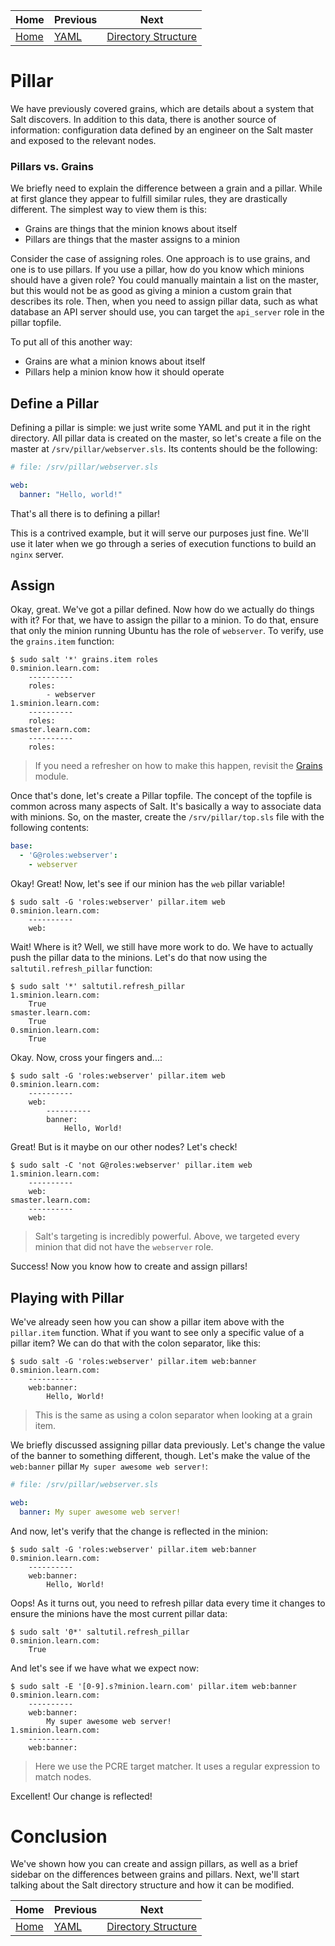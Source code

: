 |Home          |Previous          | Next                                      |
|--------------|------------------|-------------------------------------------|
|[Home](../../)|[YAML](../yaml)   |[Directory Structure](../dir_structure)    |

# Pillar

We have previously covered grains, which are details about a system that Salt
discovers.  In addition to this data, there is another source of information:
configuration data defined by an engineer on the Salt master and exposed to the
relevant nodes.

### Pillars vs. Grains

We briefly need to explain the difference between a grain and a pillar.  While
at first glance they appear to fulfill similar rules, they are drastically
different.  The simplest way to view them is this:

- Grains are things that the minion knows about itself
- Pillars are things that the master assigns to a minion

Consider the case of assigning roles.  One approach is to use grains, and one is
to use pillars.  If you use a pillar, how do you know which minions should have
a given role?  You could manually maintain a list on the master, but this would
not be as good as giving a minion a custom grain that describes its role.  Then,
when you need to assign pillar data, such as what database an API server should
use, you can target the `api_server` role in the pillar topfile.

To put all of this another way:

- Grains are what a minion knows about itself
- Pillars help a minion know how it should operate

## Define a Pillar

Defining a pillar is simple: we just write some YAML and put it in the right
directory.  All pillar data is created on the master, so let's create a file on
the master at `/srv/pillar/webserver.sls`.  Its contents should be the following:

```yaml
# file: /srv/pillar/webserver.sls

web:
  banner: "Hello, world!"
```

That's all there is to defining a pillar!

This is a contrived example, but it will serve our purposes just fine.  We'll
use it later when we go through a series of execution functions to build an
`nginx` server.

## Assign

Okay, great.  We've got a pillar defined.  Now how do we actually do things with
it?  For that, we have to assign the pillar to a minion.  To do that, ensure
that only the minion running Ubuntu has the role of `webserver`.  To verify,
use the `grains.item` function:

```
$ sudo salt '*' grains.item roles
0.sminion.learn.com:
    ----------
    roles:
        - webserver
1.sminion.learn.com:
    ----------
    roles:
smaster.learn.com:
    ----------
    roles:
```

> If you need a refresher on how to make this happen, revisit the
> [Grains](../grains) module.

Once that's done, let's create a Pillar topfile.  The concept of the topfile is
common across many aspects of Salt.  It's basically a way to associate data with
minions.  So, on the master, create the `/srv/pillar/top.sls` file with the
following contents:

```yaml
base:
  - 'G@roles:webserver':
    - webserver
```

Okay!  Great!  Now, let's see if our minion has the `web` pillar variable!

```
$ sudo salt -G 'roles:webserver' pillar.item web
0.sminion.learn.com:
    ----------
    web:
```

Wait!  Where is it?  Well, we still have more work to do.  We have to actually
push the pillar data to the minions.  Let's do that now using the
`saltutil.refresh_pillar` function:

```
$ sudo salt '*' saltutil.refresh_pillar
1.sminion.learn.com:
    True
smaster.learn.com:
    True
0.sminion.learn.com:
    True
```

Okay.  Now, cross your fingers and...:

```
$ sudo salt -G 'roles:webserver' pillar.item web
0.sminion.learn.com:
    ----------
    web:
        ----------
        banner:
            Hello, World!
```

Great!  But is it maybe on our other nodes?  Let's check!

```
$ sudo salt -C 'not G@roles:webserver' pillar.item web
1.sminion.learn.com:
    ----------
    web:
smaster.learn.com:
    ----------
    web:
```

> Salt's targeting is incredibly powerful.  Above, we targeted every minion that
> did not have the `webserver` role.

Success!  Now you know how to create and assign pillars!

## Playing with Pillar

We've already seen how you can show a pillar item above with the `pillar.item`
function.  What if you want to see only a specific value of a pillar item?  We
can do that with the colon separator, like this:

```
$ sudo salt -G 'roles:webserver' pillar.item web:banner
0.sminion.learn.com:
    ----------
    web:banner:
        Hello, World!
```

> This is the same as using a colon separator when looking at a grain item.

We briefly discussed assigning pillar data previously.  Let's change the value
of the banner to something different, though.  Let's make the value of the
`web:banner` pillar `My super awesome web server!`:

```yaml
# file: /srv/pillar/webserver.sls

web:
  banner: My super awesome web server!
```

And now, let's verify that the change is reflected in the minion:

```
$ sudo salt -G 'roles:webserver' pillar.item web:banner
0.sminion.learn.com:
    ----------
    web:banner:
        Hello, World!
```

Oops!  As it turns out, you need to refresh pillar data every time it changes to
ensure the minions have the most current pillar data:

```
$ sudo salt '0*' saltutil.refresh_pillar
0.sminion.learn.com:
    True
```

And let's see if we have what we expect now:

```
$ sudo salt -E '[0-9].s?minion.learn.com' pillar.item web:banner
0.sminion.learn.com:
    ----------
    web:banner:
        My super awesome web server!
1.sminion.learn.com:
    ----------
    web:banner:
```

> Here we use the PCRE target matcher.  It uses a regular expression to match
> nodes.

Excellent!  Our change is reflected!

# Conclusion

We've shown how you can create and assign pillars, as well as a brief sidebar on
the differences between grains and pillars.  Next, we'll start talking about the
Salt directory structure and how it can be modified.

|Home          |Previous          | Next                                      |
|--------------|------------------|-------------------------------------------|
|[Home](../../)|[YAML](../yaml)   |[Directory Structure](../dir_structure)    |
